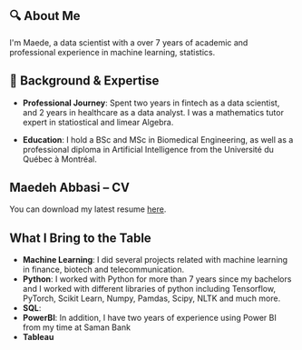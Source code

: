 ## 🔍 About Me
I'm Maede, a data scientist with a over 7 years of academic and professional experience in machine learning, statistics. 
## 💼 Background & Expertise

- **Professional Journey**: Spent two years in fintech as a data scientist, and 2 years in healthcare as a data analyst. I was a mathematics tutor expert in statiostical and limear Algebra. 

- **Education**: I hold a BSc and MSc in Biomedical Engineering, as well as a professional diploma in Artificial Intelligence from the Université du Québec à Montréal.

## Maedeh Abbasi – CV  
You can download my latest resume [here]().


## What I Bring to the Table
- **Machine Learning**: I did several projects related with machine learning in finance, biotech and telecommunication.
- **Python**: I worked with Python for more than 7 years since my bachelors and I worked with different libraries of python including Tensorflow, PyTorch, Scikit Learn, Numpy, Pamdas, Scipy, NLTK and much more.
- **SQL**:  
- **PowerBI**: In addition, I have two years of experience using Power BI from my time at Saman Bank
- **Tableau** 
